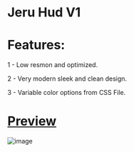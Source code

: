 # Jeru Hud V1

# Features:

1 - Low resmon and optimized.


2 - Very modern sleek and clean design.


3 - Variable color options from CSS File.

# [Preview](https://youtu.be/arPAZjTu_V0)
![image](https://github.com/user-attachments/assets/301f6295-0606-4de1-8456-0c66c9baa849)
